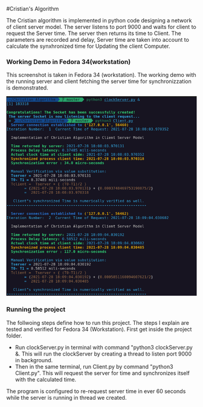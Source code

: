 #Cristian's Algorithm

The Cristian algorithm is implemented in python code designing a network of client server model. The server listens to port 9000 and waits for client to request the Server time. 
The server then returns its time to Client. The parameters are recorded and delay, Server time are taken into account to calculate the synxhronized time for Updating the client Computer. 

### Working Demo in Fedora 34(workstation)

This screenshot is taken in Fedora 34 (workstation). The working demo with the running server and client fetching the server time for synchronizzation is demonstrated.

![alt text](https://raw.githubusercontent.com/devibhattaraii/Cristian-Algorithm/master/WorkingDemo.png)

### Running the project

The follwoing steps define how to run this project. The steps I explain are tested and verified for Fedora 34 (Workstation). First get inside the project folder.
- Run clockServer.py in terminal with command "python3 clockServer.py &. 
  This will run the clockServer by creating a thread to listen port 9000 in background.
- Then in the same terminal, run Client.py by command "python3 Client.py". 
  This will request the server for time and synchronizes itself with the calculated time.
  
 The program is configured to re-request server time in ever 60 seconds while the server is running in thread we created.
